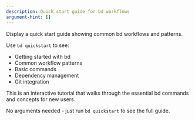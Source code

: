 ```yaml
---
description: Quick start guide for bd workflows
argument-hint: []
---
```


Display a quick start guide showing common bd workflows and patterns.

Use `bd quickstart` to see:
- Getting started with bd
- Common workflow patterns
- Basic commands
- Dependency management
- Git integration

This is an interactive tutorial that walks through the essential bd commands and concepts for new users.

No arguments needed - just run `bd quickstart` to see the full guide.
